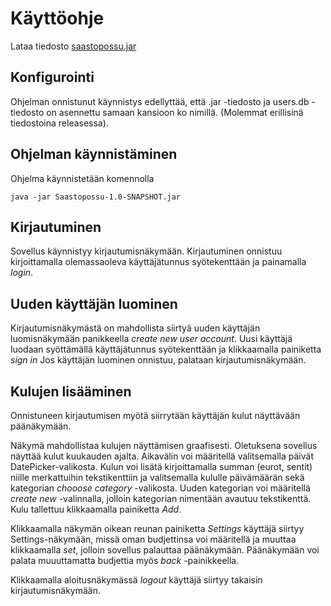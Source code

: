 # Käyttöohje


Lataa tiedosto [saastopossu.jar](https://github.com/skuuu/ot-harjoitustyo/releases/tag/saastopossuAppv.1.0) 

## Konfigurointi
Ohjelman onnistunut käynnistys edellyttää, että .jar -tiedosto ja users.db -tiedosto on asennettu samaan kansioon ko nimillä. (Molemmat erillisinä tiedostoina releasessa). 

## Ohjelman käynnistäminen

Ohjelma käynnistetään komennolla 

```
java -jar Saastopossu-1.0-SNAPSHOT.jar
```

## Kirjautuminen

Sovellus käynnistyy kirjautumisnäkymään. 
Kirjautuminen onnistuu kirjoittamalla olemassaoleva käyttäjätunnus syötekenttään ja painamalla _login_.

## Uuden käyttäjän luominen

Kirjautumisnäkymästä on mahdollista siirtyä uuden käyttäjän luomisnäkymään panikkeella _create new user account_.
Uusi käyttäjä luodaan syöttämällä käyttäjätunnus syötekenttään ja klikkaamalla painiketta _sign in_
Jos käyttäjän luominen onnistuu, palataan kirjautumisnäkymään.

## Kulujen lisääminen

Onnistuneen kirjautumisen myötä siirrytään käyttäjän kulut näyttävään päänäkymään. 

Näkymä mahdollistaa kulujen näyttämisen graafisesti. Oletuksena sovellus näyttää kulut kuukauden ajalta. Aikavälin voi määritellä valitsemalla päivät DatePicker-valikosta. Kulun voi lisätä kirjoittamalla summan (eurot, sentit) niille merkattuihin tekstikenttiin ja valitsemalla kululle päivämäärän sekä kategorian _chooose category_ -valikosta. Uuden kategorian voi määritellä _create new_ -valinnalla, jolloin kategorian nimentään avautuu tekstikenttä. Kulu tallettuu klikkaamalla painiketta _Add_. 

Klikkaamalla näkymän oikean reunan painiketta _Settings_ käyttäjä siirtyy Settings-näkymään, missä oman budjettinsa voi määritellä ja muuttaa klikkaamalla _set_, jolloin sovellus palauttaa päänäkymään. Päänäkymään voi palata muuuttamatta budjettia myös _back_ -painikkeella. 

Klikkaamalla aloitusnäkymässä _logout_ käyttäjä siirtyy takaisin kirjautumisnäkymään.
